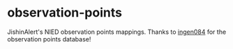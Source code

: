# observation-points
JishinAlert's NIED observation points mappings. Thanks to [ingen084](https://github.com/ingen084) for the observation points database!
